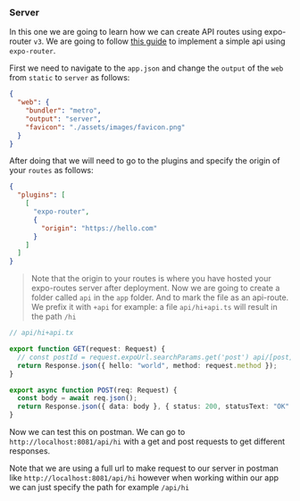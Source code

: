 ### Server

In this one we are going to learn how we can create API routes using expo-router `v3`. We are going to follow [this guide](https://docs.expo.dev/router/reference/api-routes/) to implement a simple api using `expo-router`.

First we need to navigate to the `app.json` and change the `output` of the `web` from `static` to `server` as follows:

```json
{
  "web": {
    "bundler": "metro",
    "output": "server",
    "favicon": "./assets/images/favicon.png"
  }
}
```

After doing that we will need to go to the plugins and specify the origin of your `routes` as follows:

```json
{
  "plugins": [
    [
      "expo-router",
      {
        "origin": "https://hello.com"
      }
    ]
  ]
}
```

> Note that the origin to your routes is where you have hosted your expo-routes server after deployment. Now we are going to create a folder called `api` in the `app` folder. And to mark the file as an api-route. We prefix it with `+api` for example: a file `api/hi+api.ts` will result in the path `/hi`

```ts
// api/hi+api.tx

export function GET(request: Request) {
  // const postId = request.expoUrl.searchParams.get('post') api/[post].tsx
  return Response.json({ hello: "world", method: request.method });
}

export async function POST(req: Request) {
  const body = await req.json();
  return Response.json({ data: body }, { status: 200, statusText: "OK" });
}
```

Now we can test this on postman. We can go to `http://localhost:8081/api/hi` with a get and post requests to get different responses.

Note that we are using a full url to make request to our server in postman like `http://localhost:8081/api/hi` however when working within our app we can just specify the path for example `/api/hi`
